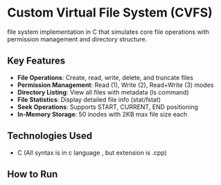 # Custom Virtual File System (CVFS)

file system implementation in C that simulates core file operations with permission management and directory structure.

## Key Features
- **File Operations**: Create, read, write, delete, and truncate files
- **Permission Management**: Read (1), Write (2), Read+Write (3) modes
- **Directory Listing**: View all files with metadata (ls command)
- **File Statistics**: Display detailed file info (stat/fstat)
- **Seek Operations**: Supports START, CURRENT, END positioning
- **In-Memory Storage**: 50 inodes with 2KB max file size each

## Technologies Used
- C (All syntax is in c language , but extension is .cpp)

## How to Run


